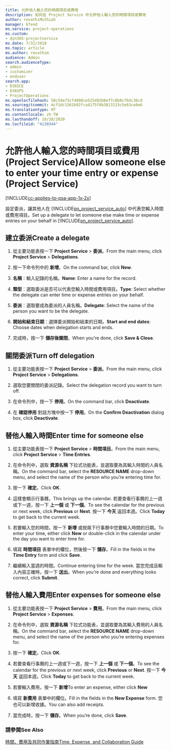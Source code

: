 ```yaml
---
title: 允許他人輸入您的時間項目或費用
description: 如何在 Project Service 中允許他人輸入您的時間項目或費用
author: revathiMuthiah
manager: kfend
ms.service: project-operations
ms.custom:
- dyn365-projectservice
ms.date: 7/31/2018
ms.topic: article
ms.author: revathim
audience: Admin
search.audienceType:
- admin
- customizer
- enduser
search.app:
- D365CE
- D365PS
- ProjectOperations
ms.openlocfilehash: 50c54e73cf4898ce525492b8ef7c8b8cf6dc36cd
ms.sourcegitcommit: 4cf1dc1561b92fca4175f0b3813133c5e63ce8e6
ms.translationtype: HT
ms.contentlocale: zh-TW
ms.lasthandoff: 10/28/2020
ms.locfileid: "4130344"
---
```

# <a name="allow-someone-else-to-enter-your-time-entry-or-expense-project-service"></a><span data-ttu-id="2c4ec-103">允許他人輸入您的時間項目或費用 (Project Service)</span><span class="sxs-lookup"><span data-stu-id="2c4ec-103">Allow someone else to enter your time entry or expense (Project Service)</span></span>

[!INCLUDE[cc-applies-to-psa-app-1x-2x](../includes/cc-applies-to-psa-app-1x-2x.md)]

<span data-ttu-id="2c4ec-104">設定委派，讓其他人在 [!INCLUDE[pn_project_service_auto](../includes/pn-project-service-auto.md)] 中代表您輸入時間或費用項目。</span><span class="sxs-lookup"><span data-stu-id="2c4ec-104">Set up a delegate to let someone else make time or expense entries on your behalf in [!INCLUDE[pn_project_service_auto](../includes/pn-project-service-auto.md)].</span></span>  
  
## <a name="create-a-delegate"></a><span data-ttu-id="2c4ec-105">建立委派</span><span class="sxs-lookup"><span data-stu-id="2c4ec-105">Create a delegate</span></span>  
  
1.  <span data-ttu-id="2c4ec-106">從主要功能表按一下 **Project Service** > **委派**。</span><span class="sxs-lookup"><span data-stu-id="2c4ec-106">From the main menu, click **Project Service** > **Delegations**.</span></span>  
  
2.  <span data-ttu-id="2c4ec-107">按一下命令列中的 **新增**。</span><span class="sxs-lookup"><span data-stu-id="2c4ec-107">On the command bar, click **New**.</span></span>  
  
3. <span data-ttu-id="2c4ec-108">**名稱**：輸入記錄的名稱。</span><span class="sxs-lookup"><span data-stu-id="2c4ec-108">**Name**: Enter a name for the record.</span></span>  
  
4. <span data-ttu-id="2c4ec-109">**類型**：選取委派是否可以代表您輸入時間或費用項目。</span><span class="sxs-lookup"><span data-stu-id="2c4ec-109">**Type**: Select whether the delegate can enter time or expense entries on your behalf.</span></span>  
  
5. <span data-ttu-id="2c4ec-110">**委派**：選取要成為委派的人員名稱。</span><span class="sxs-lookup"><span data-stu-id="2c4ec-110">**Delegate**: Select the name of the person you want to be the delegate.</span></span>  
  
6. <span data-ttu-id="2c4ec-111">**開始和結束日期**：選擇委派開始和結束的日期。</span><span class="sxs-lookup"><span data-stu-id="2c4ec-111">**Start and end dates**: Choose dates when delegation starts and ends.</span></span>  
  
7.  <span data-ttu-id="2c4ec-112">完成時，按一下 **儲存後關閉**。</span><span class="sxs-lookup"><span data-stu-id="2c4ec-112">When you're done, click **Save & Close**.</span></span>  
  
## <a name="turn-off-delegation"></a><span data-ttu-id="2c4ec-113">關閉委派</span><span class="sxs-lookup"><span data-stu-id="2c4ec-113">Turn off delegation</span></span>  
  
1.  <span data-ttu-id="2c4ec-114">從主要功能表按一下 **Project Service** > **委派**。</span><span class="sxs-lookup"><span data-stu-id="2c4ec-114">From the main menu, click **Project Service** > **Delegations**.</span></span>  
  
2.  <span data-ttu-id="2c4ec-115">選取您要關閉的委派記錄。</span><span class="sxs-lookup"><span data-stu-id="2c4ec-115">Select the delegation record you want to turn off.</span></span>  
  
3.  <span data-ttu-id="2c4ec-116">在命令列中，按一下 **停用**。</span><span class="sxs-lookup"><span data-stu-id="2c4ec-116">On the command bar, click **Deactivate**.</span></span>  
  
4.  <span data-ttu-id="2c4ec-117">在 **確認停用** 對話方塊中按一下 **停用**。</span><span class="sxs-lookup"><span data-stu-id="2c4ec-117">On the **Confirm Deactivation** dialog box, click **Deactivate**.</span></span>  
  
## <a name="enter-time-for-someone-else"></a><span data-ttu-id="2c4ec-118">替他人輸入時間</span><span class="sxs-lookup"><span data-stu-id="2c4ec-118">Enter time for someone else</span></span>  
  
1.  <span data-ttu-id="2c4ec-119">從主要功能表按一下 **Project Service** > **時間項目**。</span><span class="sxs-lookup"><span data-stu-id="2c4ec-119">From the main menu, click **Project Service** > **Time Entries**.</span></span>  
  
2.  <span data-ttu-id="2c4ec-120">在命令列中，選取 **資源名稱** 下拉式功能表，並選取要為其輸入時間的人員名稱。</span><span class="sxs-lookup"><span data-stu-id="2c4ec-120">On the command bar, select the **RESOURCE NAME** drop-down menu, and select the name of the person who you’re entering time for.</span></span>  
  
3.  <span data-ttu-id="2c4ec-121">按一下 **確定**。</span><span class="sxs-lookup"><span data-stu-id="2c4ec-121">Click **OK**.</span></span>  
  
4.  <span data-ttu-id="2c4ec-122">這樣會顯示行事曆。</span><span class="sxs-lookup"><span data-stu-id="2c4ec-122">This brings up the calendar.</span></span> <span data-ttu-id="2c4ec-123">若要查看行事曆的上一週或下一週，按一下 **上一個** 或 **下一個**。</span><span class="sxs-lookup"><span data-stu-id="2c4ec-123">To see the calendar for the previous or next week, click **Previous** or **Next**.</span></span> <span data-ttu-id="2c4ec-124">按一下 **今天** 返回本週。</span><span class="sxs-lookup"><span data-stu-id="2c4ec-124">Click **Today** to get back to the current week.</span></span>  
  
5.  <span data-ttu-id="2c4ec-125">若要輸入您的時間，按一下 **新增** 或按兩下行事曆中您要輸入時間的日期。</span><span class="sxs-lookup"><span data-stu-id="2c4ec-125">To enter your time, either click **New** or double-click in the calendar under the day you want to enter time for.</span></span>  
  
6.  <span data-ttu-id="2c4ec-126">填寫 **時間項目** 表單中的欄位，然後按一下 **儲存**。</span><span class="sxs-lookup"><span data-stu-id="2c4ec-126">Fill in the fields in the **Time Entry** form and click **Save**.</span></span>  
  
7.  <span data-ttu-id="2c4ec-127">繼續輸入當週的時間。</span><span class="sxs-lookup"><span data-stu-id="2c4ec-127">Continue entering time for the week.</span></span> <span data-ttu-id="2c4ec-128">當您完成且輸入內容正確時，按一下 **送出**。</span><span class="sxs-lookup"><span data-stu-id="2c4ec-128">When you’re done and everything looks correct, click **Submit**.</span></span>  
  
## <a name="enter-expenses-for-someone-else"></a><span data-ttu-id="2c4ec-129">替他人輸入費用</span><span class="sxs-lookup"><span data-stu-id="2c4ec-129">Enter expenses for someone else</span></span>  
  
1.  <span data-ttu-id="2c4ec-130">從主要功能表按一下 **Project Service** > **費用**。</span><span class="sxs-lookup"><span data-stu-id="2c4ec-130">From the main menu, click **Project Service** > **Expenses**.</span></span>  
  
2.  <span data-ttu-id="2c4ec-131">在命令列中，選取 **資源名稱** 下拉式功能表，並選取要為其輸入費用的人員名稱。</span><span class="sxs-lookup"><span data-stu-id="2c4ec-131">On the command bar, select the **RESOURCE NAME** drop-down menu, and select the name of the person who you’re entering expenses for.</span></span>  
  
3.  <span data-ttu-id="2c4ec-132">按一下 **確定**。</span><span class="sxs-lookup"><span data-stu-id="2c4ec-132">Click **OK**.</span></span>  
  
4.  <span data-ttu-id="2c4ec-133">若要查看行事曆的上一週或下一週，按一下 **上一個** 或 **下一個**。</span><span class="sxs-lookup"><span data-stu-id="2c4ec-133">To see the calendar for the previous or next week, click **Previous** or **Next**.</span></span> <span data-ttu-id="2c4ec-134">按一下 **今天** 返回本週。</span><span class="sxs-lookup"><span data-stu-id="2c4ec-134">Click **Today** to get back to the current week.</span></span>  
  
5.  <span data-ttu-id="2c4ec-135">若要輸入費用，按一下 **新增**</span><span class="sxs-lookup"><span data-stu-id="2c4ec-135">To enter an expense, either click **New**</span></span>  
  
6.  <span data-ttu-id="2c4ec-136">填寫 **新費用** 表單中的欄位。</span><span class="sxs-lookup"><span data-stu-id="2c4ec-136">Fill in the fields in the **New Expense** form.</span></span> <span data-ttu-id="2c4ec-137">您也可以新增收據。</span><span class="sxs-lookup"><span data-stu-id="2c4ec-137">You can also add receipts.</span></span>  
  
7.  <span data-ttu-id="2c4ec-138">當完成時，按一下 **儲存**。</span><span class="sxs-lookup"><span data-stu-id="2c4ec-138">When you’re done, click **Save**.</span></span>  
  
### <a name="see-also"></a><span data-ttu-id="2c4ec-139">請參閱</span><span class="sxs-lookup"><span data-stu-id="2c4ec-139">See Also</span></span>  
 [<span data-ttu-id="2c4ec-140">時間、費用及共同作業指南</span><span class="sxs-lookup"><span data-stu-id="2c4ec-140">Time, Expense, and Collaboration Guide</span></span>](../psa/time-expense-collaboration-guide.md)
